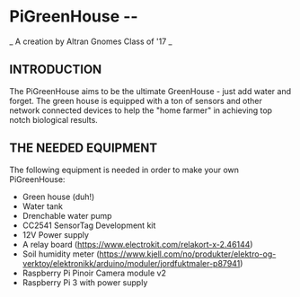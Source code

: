 # PiGreenHouse --

_ A creation by Altran Gnomes Class of '17 _

## INTRODUCTION

The PiGreenHouse aims to be the ultimate GreenHouse - just add water and forget.
The green house is equipped with a ton of sensors and other network connected
devices to help the "home farmer" in achieving top notch biological results.

## THE NEEDED EQUIPMENT

The following equipment is needed in order to make your own PiGreenHouse:

- Green house (duh!)
- Water tank
- Drenchable water pump
- CC2541 SensorTag Development kit
- 12V Power supply
- A relay board (https://www.electrokit.com/relakort-x-2.46144)
- Soil humidity meter (https://www.kjell.com/no/produkter/elektro-og-verktoy/elektronikk/arduino/moduler/jordfuktmaler-p87941)
- Raspberry Pi Pinoir Camera module v2
- Raspberry Pi 3 with power supply


